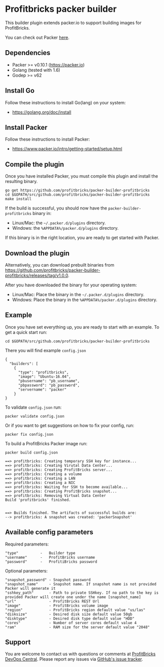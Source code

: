 # Profitbricks packer builder

This builder plugin extends packer.io to support building images for ProfitBricks. 

You can check out Packer [here](https://packer.io).


## Dependencies
* Packer >= v0.10.1 (https://packer.io)
* Golang (tested with 1.6) 
* Godep >= v62


## Install Go

Follow these instructions to install Go(lang) on your system:
* https://golang.org/doc/install

## Install Packer

Follow these instructions to install Packer: 
* https://www.packer.io/intro/getting-started/setup.html

## Compile the plugin

Once you have installed Packer, you must compile this plugin and install the
resulting binary.

```shell
go get https://github.com/profitbricks/packer-builder-profitbricks
cd $GOPATH/src/github.com/profitbricks/packer-builder-profitbricks
make install
```

If the build is successful, you should now have the `packer-builder-profitbricks`
binary in:

* Linux/Mac: the `~/.packer.d/plugins` directory.
* Windows: the `%APPDATA%/packer.d/plugins` directory.

If this binary is in the right location, you are ready to get started with Packer.

## Download the plugin

Alternatively, you can download prebuilt binaries from https://github.com/profitbricks/packer-builder-profitbricks/releases/tag/v1.0.0. 

After you have downloaded the binary for your operating system:

* Linux/Mac: Place the binary in the  `~/.packer.d/plugins` directory.
* Windows: Place the binary in the `%APPDATA%/packer.d/plugins` directory.

## Example

Once you have set everything up, you are ready to start with an example.
To get a quick start run:

```shell
cd $GOPATH/src/github.com/profitbricks/packer-builder-profitbricks
```

There you will find example `config.json`

```
{
  "builders": [
    {
      "type": "profitbricks",
      "image": "Ubuntu-16.04",
      "pbusername": "pb_username",
      "pbpassword": "pb_password",
      "servername": "packer"
    }
}
```

To validate `config.json` run:

```shell
packer validate config.json
```

Or if you want to get suggestions on how to fix your config, run:

```shell
packer fix config.json
```

To build a ProfitBricks Packer image run: 

```shell
packer build config.json

==> profitbricks: Creating temporary SSH key for instance...
==> profitbricks: Creating Virutal Data Center...
==> profitbricks: Creating ProfitBricks server...
==> profitbricks: Creating a volume
==> profitbricks: Creating a LAN
==> profitbricks: Creating a NIC
==> profitbricks: Waiting for SSH to become available...
==> profitbricks: Creating ProfitBricks snapshot...
==> profitbricks: Removing Virtual Data Center
Build 'profitbricks' finished.


==> Builds finished. The artifacts of successful builds are:
--> profitbricks: A snapshot was created: 'packerSnapshot'

```

## Available config parameters

Required parameters:

```shell
"type"          -   Builder type 
"username"      -   ProfitBricks username 
"password"      -   ProfitiBricks password 
```


Optional parameters:

```shell
"snapshot_password" - Snapshot password
"snapshot_name"     - Snapshot name. If snapshot name is not provided Packer will generate it
"sshkey_path"       - Path to private SSHkey. If no path to the key is provided Packer will create one under the name [snapshot_name] 
"url"               - ProfitBricks REST Url
"image"             - ProfitBricks volume image 
"region"            - ProfitBricks region default value "us/las" 
"disksize"          - Desired disk size default value 50gb 
"disktype"          - Desired disk type default value "HDD" 
"cores"             - Number of server cores default value 4 
"ram"               - RAM size for the server default value "2048" 
```

## Support

You are welcome to contact us with questions or comments at [ProfitBricks DevOps Central](https://devops.profitbricks.com/). Please report any issues via [GitHub's issue tracker](https://github.com/profitbricks/docker-machine-driver-profitbricks/issues).
